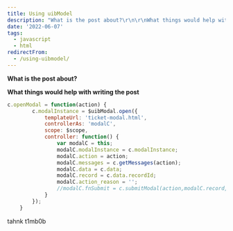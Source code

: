 ```yaml
---
title: Using uibModel
description: "What is the post about?\r\n\r\nWhat things would help with writing the post\r\n\r\n\r\n\r\njavascript\r\nc.openModal = function(action) {\r\n        c.modalInstance = $uibMo..."
date: '2022-06-07'
tags:
  - javascript
  - html
redirectFrom:
  - /using-uibmodel/
---
```


<!--StartFragment-->

**What is the post about?**

**What things would help with writing the post**

<!--EndFragment-->

```javascript
c.openModal = function(action) {
        c.modalInstance = $uibModal.open({
            templateUrl: 'ticket-modal.html',
            controllerAs: 'modalC',
            scope: $scope,
            controller: function() {
                var modalC = this;
                modalC.modalInstance = c.modalInstance;
                modalC.action = action;
                modalC.messages = c.getMessages(action);
                modalC.data = c.data;
                modalC.record = c.data.recordId;
                modalC.action_reason = '';
                //modalC.fnSubmit = c.submitModal(action,modalC.record,modalC.action_reason);
            }
        });
    }
```

<!--StartFragment-->

<!-- External image: ![image](https://user-images.githubusercontent.com/638764/54949191-80c35e80-4f0c-11e9-8e8f-d8353a141a2e.png) -->

<!--EndFragment-->

<!--StartFragment-->

tahnk t1mb0b

<!--EndFragment-->